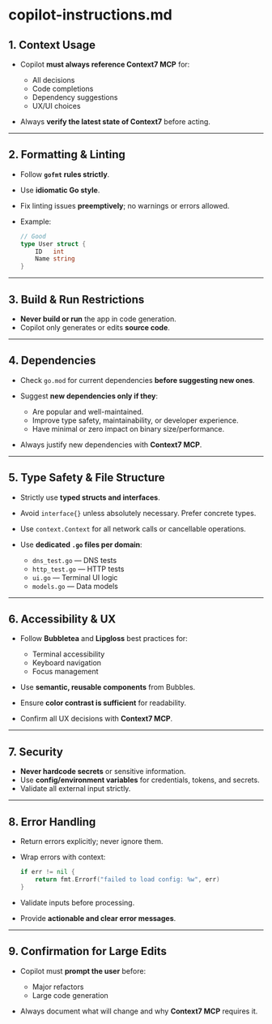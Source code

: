 # copilot-instructions.md

## 1. Context Usage

* Copilot **must always reference Context7 MCP** for:

  * All decisions
  * Code completions
  * Dependency suggestions
  * UX/UI choices
* Always **verify the latest state of Context7** before acting.

---

## 2. Formatting & Linting

* Follow **`gofmt` rules strictly**.
* Use **idiomatic Go style**.
* Fix linting issues **preemptively**; no warnings or errors allowed.
* Example:

  ```go
  // Good
  type User struct {
      ID   int
      Name string
  }
  ```

---

## 3. Build & Run Restrictions

* **Never build or run** the app in code generation.
* Copilot only generates or edits **source code**.

---

## 4. Dependencies

* Check `go.mod` for current dependencies **before suggesting new ones**.
* Suggest **new dependencies only if they**:

  * Are popular and well-maintained.
  * Improve type safety, maintainability, or developer experience.
  * Have minimal or zero impact on binary size/performance.
* Always justify new dependencies with **Context7 MCP**.

---

## 5. Type Safety & File Structure

* Strictly use **typed structs and interfaces**.
* Avoid `interface{}` unless absolutely necessary. Prefer concrete types.
* Use `context.Context` for all network calls or cancellable operations.
* Use **dedicated `.go` files per domain**:

  * `dns_test.go` — DNS tests
  * `http_test.go` — HTTP tests
  * `ui.go` — Terminal UI logic
  * `models.go` — Data models

---

## 6. Accessibility & UX

* Follow **Bubbletea** and **Lipgloss** best practices for:

  * Terminal accessibility
  * Keyboard navigation
  * Focus management
* Use **semantic, reusable components** from Bubbles.
* Ensure **color contrast is sufficient** for readability.
* Confirm all UX decisions with **Context7 MCP**.

---

## 7. Security

* **Never hardcode secrets** or sensitive information.
* Use **config/environment variables** for credentials, tokens, and secrets.
* Validate all external input strictly.

---

## 8. Error Handling

* Return errors explicitly; never ignore them.
* Wrap errors with context:

  ```go
  if err != nil {
      return fmt.Errorf("failed to load config: %w", err)
  }
  ```
* Validate inputs before processing.
* Provide **actionable and clear error messages**.

---

## 9. Confirmation for Large Edits

* Copilot must **prompt the user** before:

  * Major refactors
  * Large code generation
* Always document what will change and why **Context7 MCP** requires it.
